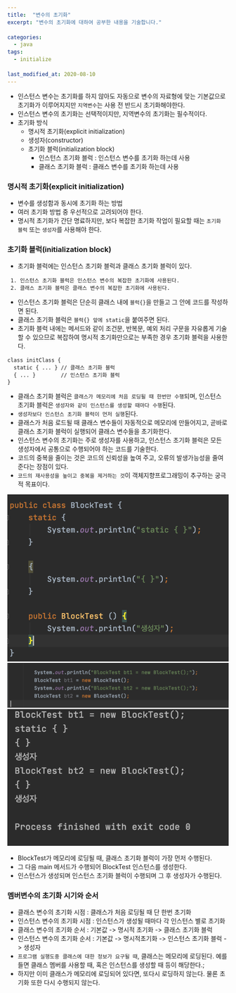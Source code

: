 ```yaml
---
title:  "변수의 초기화"
excerpt: "변수의 초기화에 대하여 공부한 내용을 기술합니다."

categories:
  - java
tags:
  - initialize

last_modified_at: 2020-08-10
---
```


* 인스턴스 변수는 초기화를 하지 않아도 자동으로 변수의 자료형에 맞는 기본값으로 초기화가 이루어지지만 `지역변수`는 사용 전 반드시 초기화해야한다.
* 인스턴스 변수의 초기화는 선택적이지만, 지역변수의 초기화는 필수적이다.
* 초기화 방식
  * 명시적 초기화(explicit initialization)
  * 생성자(constructor)
  * 초기화 블럭(initialization block)
    * 인스턴스 초기화 블럭 : 인스턴스 변수를 초기화 하는데 사용
    * 클래스 초기화 블럭 : 클래스 변수를 초기화 하는데 사용 

### 명시적 초기화(explicit initialization)
* 변수를 생성함과 동시에 초기화 하는 방법
* 여러 초기화 방법 중 우선적으로 고려되어야 한다.
* 명시적 초기화가 간단 명료하지만, 보다 복잡한 초기화 작업이 필요할 때는 `초기화 블럭` 또는 `생성자`를 사용해야 한다.

### 초기화 블럭(initialization block)
* 초기화 블럭에는 인스턴스 초기화 블럭과 클래스 초기화 블럭이 있다.

```
 1. 인스턴스 초기화 블럭은 인스턴스 변수의 복잡한 초기화에 사용된다.
 2. 클래스 초기화 블럭은 클래스 변수의 복잡한 초기화에 사용된다.
```

* 인스턴스 초기화 블럭은 단순히 클래스 내에 `블럭{}`을 만들고 그 안에 코드를 작성하면 된다.
* 클래스 초기화 블럭은 `블럭{} 앞에 static`을 붙여주면 된다.
* 초기화 블럭 내에는 메서드와 같이 조건문, 반복문, 예외 처리 구문을 자유롭게 기술할 수 있으므로 복잡하여 명시적 초기화만으로는 부족한 경우 초기화 블럭을 사용한다.

```
class initClass {
  static { ... } // 클래스 초기화 블럭
  { ... }        // 인스턴스 초기화 블럭
}
```

* 클래스 초기화 블럭은 `클래스가 메모리에 처음 로딩될 때 한번만 수행`되며, 인스턴스 초기화 블럭은 `생성자와 같이 인스턴스를 생성할 때마다 수행`된다.
* `생성자보다 인스턴스 초기화 블럭이 먼저 실행`된다.
* 클래스가 처음 로드될 때 클래스 변수들이 자동적으로 메모리에 만들어지고, 곧바로 클래스 초기화 블럭이 실행되어 클래스 변수들을 초기화한다.
* 인스턴스 변수의 초기화는 주로 생성자를 사용하고, 인스턴스 초기화 블럭은 모든 생성자에서 공통으로 수행되어야 하는 코드를 기술한다.
* 코드의 중복을 줄이는 것은 코드의 신뢰성을 높여 주고, 오류의 발생가능성을 줄여 준다는 장점이 있다.
* `코드의 재사용성을 높이고 중복을 제거하는 것`이 객체지향프로그래밍이 추구하는 궁극적 목표이다. 

![1](/assets/images/block_test_class.png)
![1](/assets/images/block_test.png)
![1](/assets/images/block_test_result.png)

* BlockTest가 메모리에 로딩될 때, 클래스 초기화 블럭이 가장 먼저 수행된다.
* 그 다음 main 메서드가 수행되어 BlockTest 인스턴스를 생성한다.
* 인스턴스가 생성되며 인스턴스 초기화 블럭이 수행되며 그 후 생성자가 수행된다.

### 멤버변수의 초기화 시기와 순서
* 클래스 변수의 초기화 시점 : 클래스가 처음 로딩될 때 단 한번 초기화
* 인스턴스 변수의 초기화 시점 : 인스턴스가 생성될 때마다 각 인스턴스 별로 초기화
* 클래스 변수의 초기화 순서 : 기본값 -> 명시적 초기화 -> 클래스 초기화 블럭
* 인스턴스 변수의 초기화 순서 : 기본값 -> 명시적초기화 -> 인스턴스 초기화 블럭 -> 생성자
* `프로그램 실행도중 클래스에 대한 정보가 요구될 때`, 클래스는 메모리에 로딩된다. 예를 들면 클래스 멤버를 사용할 때, 혹은 인스턴스를 생성할 때 등이 해당한다.;
* 하지만 이미 클래스가 메모리에 로딩되어 있다면, 또다시 로딩하지 않는다. 물론 초기화 또한 다시 수행되지 않는다.